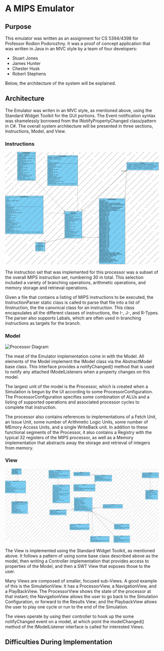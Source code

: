 # A MIPS Emulator #

## Purpose ##

This emulator was written as an assignment for CS 5394/4398 for Professor Rodion Podorozhny.  It was a proof of concept application that was written in Java in an MVC style by a team of four developers:

* Stuart Jones
* James Hunter
* Chester Husk
* Robert Stephens

Below, the architecture of the system will be explained.

## Architecture ##

The Emulator was writen in an MVC style, as mentioned above, using the Standard Widget Toolkit for the GUI portions.  The Event notification syntax was shamelessly borrowed from the INotifyPropertyChanged class/pattern in C#.  The overall system architecture will be presented in three sections, Instructions, Model, and View.

### Instructions ###

![Instruction Class Diagram](https://github.com/baronfel/Emulator/blob/master/vpproject/diagrams/Instructions.png "Instruction Class Diagram")

The instruction set that was implemented for this processor was a subset of the overall MIPS instruction set, numbering 30 in total.  This selection included a variety of branching operations, arithmetic operations, and memory storage and retrieval operations.

Given a file that contains a listing of MIPS instructions to be executed, the InstructionParser static class is called to parse that file into a list of IInstruction, the the canonical class for an instruction.  This class encapsulates all the different classes of instructions, the I-, J-, and R-Types.  The parser also supports Labals, which are often used in branching instructions as targets for the branch.

### Model ###

![Processor Diagram](https://github.com/baronfel/Emulator/blob/master/vpproject/diagrams/Processor.png0 "Processor Diagram")

The meat of the Emulator implementation come in with the Model.  All elements of the Model implement the IModel class via the AbstractModel base class.  This Interface provides a notifyChanged() method that is used to notify any attached IModelListeners when a property changes on this model.

The largest unit of the model is the Processor, which is created when a Simulation is begun by the UI according to some ProcessorConfiguration.  The ProcessorConfiguration specifies some combination of ALUs and a listing of supported operations and associated processor cycles to complete that instruction.

The processor also contains references to implementations of a Fetch Unit, an Issue Unit, some number of Arithmetic Logic Units, some number of MEmory Access Units, and a single WriteBack unit.  In addition to these functional segments of the Processor, it also contains a Registry with the typical 32 registers of the MIPS processor, as well as a Memory implementation that abstracts away the storage and retrieval of integers from memory.

### View ###

![View Diagram](https://github.com/baronfel/Emulator/blob/master/vpproject/diagrams/Views.png "View Diagram")

The View is implemented using the Standard Widget Toolkit, as mentioned above.  It follows a pattern of using some base class described above as the model, then writing a Controller implementation that provides access to properties of the Model, and then a SWT View that exposes those to the user.

Many Views are composed of smaller, focused sub-Views.  A good example of this is the SimulationView.  It has a ProcessorView, a NavigationView, and a PlayBackView.  The ProcessorView shows the state of the processor at that instant; the NavigationView allows the user to go back to the Simulation Configuration, or forward to the Results View; and the PlaybackView allows the user to play one cycle or run to the end of the Simulation.

The views operate by using their controller to hook up the some notifyChanged event on a model, at which point the modelChanged() method of the IModelListener interface is called for interested Views.

## Difficulties During Implementation ##

